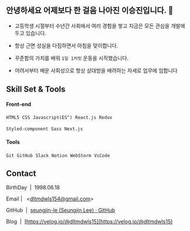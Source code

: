 ## 안녕하세요 어제보다 한 걸음 나아진 이승진입니다. 👋

- 고등학생 시절부터 수년간 사회에서 여러 경험을 쌓고 지금은 모든 관심을 개발에 두고 있습니다.
  
- 항상 근면 성실을 다짐하면서 아침을 맞이합니다.
  
- 꾸준함의 가치를 배워 `1일 1커밋` 운동을 시작했습니다.
  
- 어려서부터 배운 사회성으로 항상 상대방을 배려하는 자세로 업무에 임합니다
  

## Skill Set & Tools

#### Front-end

`HTML5`  `CSS`  `Javascript(ES^)`  `React.js`  `Redux`  

`Styled-component`  `Sass`  `Next.js`  

#### Tools

`Git`  `GitHub`  `Slack`  `Notion`  `WebStorm`  `VsCode` 

## Contact

BirthDay  |  1998.06.18

Email |   <[dltmdwls154@gmail.com](mailto:dltmdwls154@gmail.com)>

GitHub  |  [seungjin-le (Seungjin Lee) · GitHub](https://github.com/seungjin-le)

Blog  |  [https://velog.io/@dltmdwls15](https://velog.io/@dltmdwls15)
